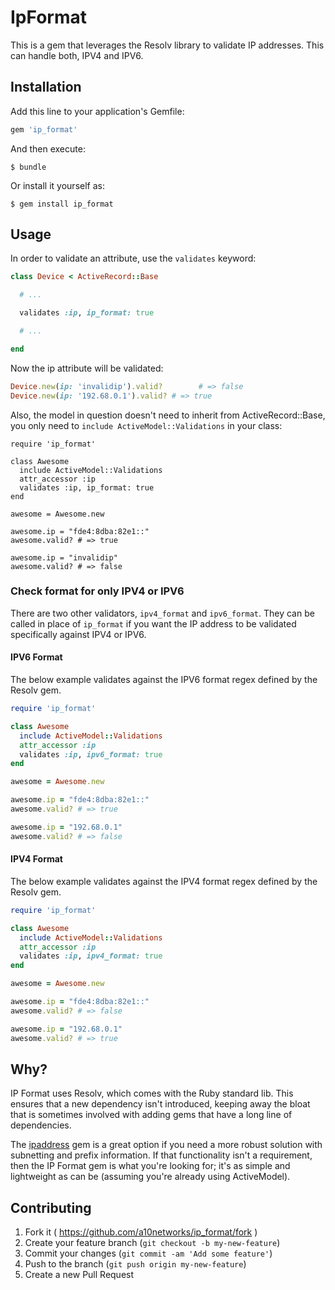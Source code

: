 # IpFormat

This is a gem that leverages the Resolv library to validate IP addresses. This can handle both, IPV4 and IPV6.

## Installation

Add this line to your application's Gemfile:

```ruby
gem 'ip_format'
```

And then execute:

```
$ bundle
```

Or install it yourself as:

```
$ gem install ip_format
```

## Usage

In order to validate an attribute, use the `validates` keyword:

```ruby
class Device < ActiveRecord::Base

  # ...

  validates :ip, ip_format: true

  # ...

end
```

Now the ip attribute will be validated:

```ruby
Device.new(ip: 'invalidip').valid?        # => false
Device.new(ip: '192.68.0.1').valid? # => true
```

Also, the model in question doesn't need to inherit from ActiveRecord::Base, you only need to `include ActiveModel::Validations` in your class:

```
require 'ip_format'

class Awesome
  include ActiveModel::Validations
  attr_accessor :ip
  validates :ip, ip_format: true
end

awesome = Awesome.new

awesome.ip = "fde4:8dba:82e1::"
awesome.valid? # => true

awesome.ip = "invalidip"
awesome.valid? # => false
```

### Check format for only IPV4 or IPV6

There are two other validators, `ipv4_format` and `ipv6_format`. They can be called in place of `ip_format` if you want the IP address to be validated specifically against IPV4 or IPV6.

#### IPV6 Format

The below example validates against the IPV6 format regex defined by the Resolv gem.

```ruby
require 'ip_format'

class Awesome
  include ActiveModel::Validations
  attr_accessor :ip
  validates :ip, ipv6_format: true
end

awesome = Awesome.new

awesome.ip = "fde4:8dba:82e1::"
awesome.valid? # => true

awesome.ip = "192.68.0.1"
awesome.valid? # => false
```

#### IPV4 Format

The below example validates against the IPV4 format regex defined by the Resolv gem.

```ruby
require 'ip_format'

class Awesome
  include ActiveModel::Validations
  attr_accessor :ip
  validates :ip, ipv4_format: true
end

awesome = Awesome.new

awesome.ip = "fde4:8dba:82e1::"
awesome.valid? # => false

awesome.ip = "192.68.0.1"
awesome.valid? # => true
```

## Why?

IP Format uses Resolv, which comes with the Ruby standard lib. This ensures that a new dependency isn't introduced, keeping away the bloat that is sometimes involved with adding gems that have a long line of dependencies.

The [ipaddress](https://github.com/bluemonk/ipaddress) gem is a great option if you need a more robust solution with subnetting and prefix information. If that functionality isn't a requirement, then the IP Format gem is what you're looking for; it's as simple and lightweight as can be (assuming you're already using ActiveModel).

## Contributing

1. Fork it ( https://github.com/a10networks/ip_format/fork )
2. Create your feature branch (`git checkout -b my-new-feature`)
3. Commit your changes (`git commit -am 'Add some feature'`)
4. Push to the branch (`git push origin my-new-feature`)
5. Create a new Pull Request
